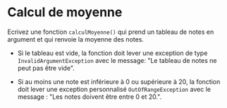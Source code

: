 # Calcul de moyenne

Ecrivez une fonction `calculMoyenne()` qui prend un tableau de notes en argument et qui renvoie la moyenne des notes.

- Si le tableau est vide, la fonction doit lever une exception de type `InvalidArgumentException` avec le message:
"Le tableau de notes ne peut pas être vide".

- Si au moins une note est inférieure à 0 ou supérieure à 20, la fonction doit lever une exception personnalisé `OutOfRangeException` avec le message :
"Les notes doivent être entre 0 et 20.".